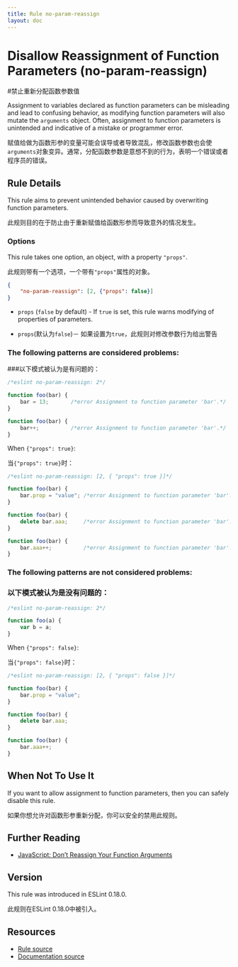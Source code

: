```yaml
---
title: Rule no-param-reassign
layout: doc
---
```

<!-- Note: No pull requests accepted for this file. See README.md in the root directory for details. -->
# Disallow Reassignment of Function Parameters (no-param-reassign)
#禁止重新分配函数参数值

Assignment to variables declared as function parameters can be misleading and lead to confusing behavior, as modifying function parameters will also mutate the `arguments` object. Often, assignment to function parameters is unintended and indicative of a mistake or programmer error.

赋值给做为函数形参的变量可能会误导或者导致混乱，修改函数参数也会使`arguments`对象变异。通常，分配函数参数是意想不到的行为，表明一个错误或者程序员的错误。

## Rule Details

This rule aims to prevent unintended behavior caused by overwriting function parameters.

此规则目的在于防止由于重新赋值给函数形参而导致意外的情况发生。

### Options

This rule takes one option, an object, with a property `"props"`.

此规则带有一个选项，一个带有`"props"`属性的对象。

```json
{
    "no-param-reassign": [2, {"props": false}]
}
```

* `props` (`false` by default) - If `true` is set, this rule warns modifying of properties of parameters.

* `props`(默认为`false`)－ 如果设置为`true`，此规则对修改参数行为给出警告


### The following patterns are considered problems:

###以下模式被认为是有问题的：

```js
/*eslint no-param-reassign: 2*/

function foo(bar) {
    bar = 13;       /*error Assignment to function parameter 'bar'.*/
}

function foo(bar) {
    bar++;          /*error Assignment to function parameter 'bar'.*/
}
```

When `{"props": true}`:

当`{"props": true}`时：

```js
/*eslint no-param-reassign: [2, { "props": true }]*/

function foo(bar) {
    bar.prop = "value"; /*error Assignment to function parameter 'bar'.*/
}

function foo(bar) {
    delete bar.aaa;     /*error Assignment to function parameter 'bar'.*/
}

function foo(bar) {
    bar.aaa++;          /*error Assignment to function parameter 'bar'.*/
}
```

### The following patterns are not considered problems:
### 以下模式被认为是没有问题的：

```js
/*eslint no-param-reassign: 2*/

function foo(a) {
    var b = a;
}
```

When `{"props": false}`:

当`{"props": false}`时：

```js
/*eslint no-param-reassign: [2, { "props": false }]*/

function foo(bar) {
    bar.prop = "value";
}

function foo(bar) {
    delete bar.aaa;
}

function foo(bar) {
    bar.aaa++;
}
```

## When Not To Use It

If you want to allow assignment to function parameters, then you can safely disable this rule.

如果你想允许对函数形参重新分配，你可以安全的禁用此规则。

## Further Reading

* [JavaScript: Don’t Reassign Your Function Arguments](http://spin.atomicobject.com/2011/04/10/javascript-don-t-reassign-your-function-arguments/)

## Version

This rule was introduced in ESLint 0.18.0.

此规则在ESLint 0.18.0中被引入。

## Resources

* [Rule source](https://github.com/eslint/eslint/tree/master/lib/rules/no-param-reassign.js)
* [Documentation source](https://github.com/eslint/eslint/tree/master/docs/rules/no-param-reassign.md)

